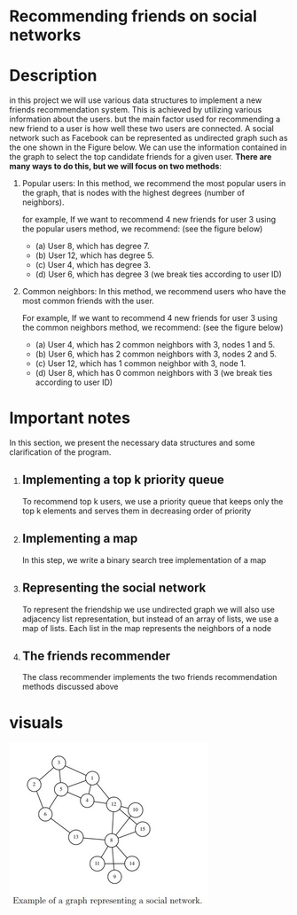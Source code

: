 # Recommending friends on social networks

# Description
in this project we will use various data structures to implement a new friends recommendation system. This is achieved by utilizing various information about the users. but the main factor used for recommending a new friend to a user is how well these
two users are connected. A social network such as Facebook can be represented as undirected
graph such as the one shown in the Figure below. We can use the information contained in the graph
to select the top candidate friends for a given user. **There are many ways to do this, but we
will focus on two methods**:

1. Popular users: In this method, we recommend the most popular users in the graph, that is nodes with the highest degrees (number of neighbors).

    for example, If we want to recommend 4 new friends for user 3 using the popular users
method, we recommend: (see the figure below)
    * (a) User 8, which has degree 7.
    * (b) User 12, which has degree 5.
    * (c) User 4, which has degree 3.
    * (d) User 6, which has degree 3 (we break ties according to user ID)
2. Common neighbors: In this method, we recommend users who have the most common
friends with the user.

    For example, If we want to recommend 4 new friends for user 3 using the common neighbors method, we recommend: (see the figure below)
    * (a) User 4, which has 2 common neighbors with 3, nodes 1 and 5.
    * (b) User 6, which has 2 common neighbors with 3, nodes 2 and 5.
    * (c) User 12, which has 1 common neighbor with 3, node 1.
    * (d) User 8, which has 0 common neighbors with 3 (we break ties according to user ID)

# Important notes
In this section, we present the necessary data structures  and some clarification of the program.

1. ## Implementing a top k priority queue
    To recommend top k users, we use a priority queue that keeps only the top k elements and
serves them in decreasing order of priority
2. ##  Implementing a map 
    In this step, we write a binary search tree implementation of a map

3. ## Representing the social network
    To represent the friendship we use undirected graph we will also use adjacency list representation, but instead of an array of lists, we use a map
    of lists. Each list in the map represents the neighbors of a node

4. ## The friends recommender
     The class recommender implements the two friends recommendation methods discussed
     above



# visuals
![Markdown Logo](social-network-graph.png)
